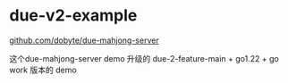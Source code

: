 # due-v2-example


[github.com/dobyte/due-mahjong-server](https://github.com/dobyte/due-mahjong-server)

这个due-mahjong-server demo 升级的 due-2-feature-main + go1.22 + go work 版本的 demo  
